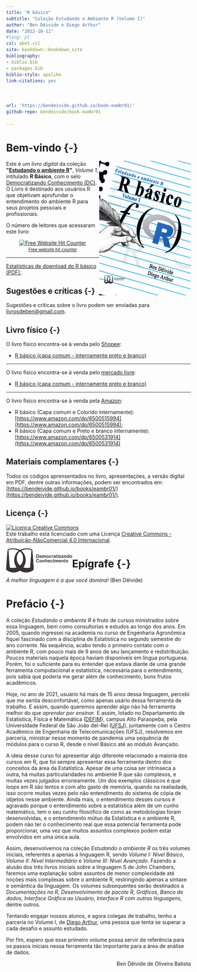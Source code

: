 ```yaml
--- 
title: "R básico"
subtitle: "Coleção Estudando o Ambiente R (Volume I)"
author: "Ben Dêivide e Diego Arthur"
date: "2022-10-11"
#lang: pt
csl: abnt.csl
site: bookdown::bookdown_site
bibliography:
- biblio.bib
- packages.bib
biblio-style: apalike
link-citations: yes



url: 'https://bendeivide.github.io/book-eambr01/'
github-repo: bendeivide/book-eambr01

---
```

# Bem-vindo {-}

<a href="https://shopee.com.br/product/880978340/20053618529/"><img src="capa.png" align="right" width="250" height="366" class="cover" alt="Compre pela internet" /></a> Este é um *livro digital* da coleção __"[Estudando o ambiente R](https://bendeivide.github.io/#books)"__, *Volume 1*, intitulado **R Básico**, com o selo [Democratizando Conhecimento (DC)](https://bendeivide.github.io/dc/). O Livro é destinado aos usuários R que objetivam aprofundar o entendimento do ambiente R para seus projetos pessoais e profissionais.

O número de leitores  que acessaram este livro:
</br>
<div align='center'><a href='https://www.free-website-hit-counter.com'><img src='https://hitwebcounter.com/counter/counter.php?page=7819661&style=0024&nbdigits=9&type=page&initCount=0' border='0' alt='Free Website Hit Counter'></a><br / ><small><a href='https://www.free-website-hit-counter.com' title="Free Website Hit Counter">Free website hit counter</a></small></div>

---

<a href='http://dstats.net/show/https://github.com/bendeivide/book-eambr01/raw/main/docs/book-eambr01.pdf'>Estatísticas de download do R básico (PDF): </a>
<script type='text/javascript' src='http://dstats.net/dstatsjs.php?file=https://github.com/bendeivide/book-eambr01/raw/main/docs/book-eambr01.pdf'></script>
<script type='text/javascript'>document.write(dsdlcounter(dsCounter));</script>




## Sugestões e críticas {-}

Sugestões e críticas sobre o livro podem ser enviadas para [livrosdeben@gmail.com](mailto:livrosdeben@gmail.com).

## Livro físico {-}

O livro físico encontra-se à venda pelo [Shopee](https://shopee.com.br/product/880978340/20053618529/):

- [R básico (capa comum - internamente preto e branco)](https://shopee.com.br/product/880978340/20053618529/)

---

O livro físico encontra-se à venda pelo [mercado livre](https://produto.mercadolivre.com.br/MLB-2838245818-livro-r-basico-capa-simples-colorido-e-impresso-interna-em-preto-e-branco-_JMben):

- [R básico (capa comum - internamente preto e branco)](https://produto.mercadolivre.com.br/MLB-2838245818-livro-r-basico-capa-simples-colorido-e-impresso-interna-em-preto-e-branco-_JM)

---

O livro físico encontra-se à venda pela [Amazon](https://www.amazon.com/dp/6500515994): 

- R básico (Capa comum e Colorido internamente):  [https://www.amazon.com/dp/6500515994](https://www.amazon.com/dp/6500515994);
- R básico (Capa comum e Preto e branco internamente): [https://www.amazon.com/dp/6500531914](https://www.amazon.com/dp/6500531914)

## Materiais complamentares {-}

Todos os códigos aprensentados no livro, apresentações, a versão digital em PDF, dentre outras informações, podem ser encontrados em: [https://bendeivide.github.io/books/eambr01/](https://bendeivide.github.io/books/eambr01/).

## Licença {-}

<a rel="license" href="http://creativecommons.org/licenses/by-nc/4.0/"><img alt="Licença Creative Commons" style="border-width:0" src="https://i.creativecommons.org/l/by-nc/4.0/88x31.png" /></a><br />Este trabalho está licenciado com uma Licença <a rel="license" href="http://creativecommons.org/licenses/by-nc/4.0/">Creative Commons - Atribuição-NãoComercial 4.0 Internacional</a>.

<a href="https://bendeivide.github.io/dc/"><img src="Logo-DC-preto2.png" align="left" width="180" /></a>

# Epígrafe {-}

*A melhor linguagem é a que você domina!* (Ben Dêivide)

# Prefácio {-}

A coleção *Estudando o ambiente R* é fruto de cursos ministrados sobre essa linguagem, bem como consultorias e estudos ao longo dos anos. Em 2005, quando ingressei na academia no curso de Engenharia Agronômica fiquei fascinado com a disciplina de Estatística no segundo semestre do ano corrente. Na sequência, acabo tendo o primeiro contato com o ambiente R, com pouco mais de 9 anos de seu lançamento e redistribuição. Poucos materiais naquela época haviam disponíveis em língua portuguesa. Porém, foi o suficiente para eu entender que estava diante de uma grande ferramenta computacional e estatística, necessária para o entendimento, pois sabia que poderia me gerar além de conhecimento, bons frutos acadêmicos.

Hoje, no ano de 2021, usuário há mais de 15 anos dessa linguagem, percebi que me sentia desconfortável, como apenas usário dessa ferramenta de trabalho. E assim, quando queremos aprender algo não há ferramenta melhor do que *aprender por ensinar*. E assim, lotado no Departamento de Estatística, Física e Matemática ([DEFIM](http://defim.ufsj.edu.br/)), campus Alto Paraopeba, pela Universidade Federal de São João del-Rei ([UFSJ](https://www.ufsj.edu.br/)), juntamente com o Centro Acadêmico de Engenharia de Telecomunicações (UFSJ), resolvemos em parceria, ministrar nesse momento de pandemia uma sequência de módulos para o curso R, desde o nível Básico até ao módulo Avançado. 

A ideia desse curso foi apresentar algo diferente relacionado a maioria dos cursos em R, que foi sempre apresentar essa ferramenta dentro dos conceitos da área da Estatística. Apesar de uma coisa ser intrínseca a outra, há muitas particularidades no ambiente R que são complexos, e muitas vezes julgados erroneamente. Um dos exemplos clássicos é que *loops* em R são lentos e com alto gasto de memória, quando na realiadade, isso ocorre muitas vezes pelo não entendimento do sistema de cópia de objetos nesse ambiente. Ainda mais, o entendimento desses cursos é agravado porque o entendimento sobre a estatística além de um cunho matemático, tem o seu cunho filosófico de como as metodologias foram desenvolvidas, e o entendimento mútuo da Estatística e o ambiente R, podem não ter o conhecimento real que essa potencial ferramenta pode proporcionar, uma vez que muitos assuntos complexos podem estar envolvidos em uma única aula. 

Assim, desenvolvemos na coleção *Estudando o ambiente R* os três volumes iniciais, referentes a apenas a linguagem R, sendo *Volume I: Nível Básico*, *Volume II: Nível Intermediário* e *Volume III: Nível Avançado*. Fazendo a alusão dos três livros iniciais sobre a linguagem S de John Chambers, faremos uma explanação sobre assuntos de menor complexidade até noções mais complexas sobre o ambiente R, restringindo apenas a sintaxe e semântica da linguagem. Os volumes subsequentes serão destinados a *Documentações no R*, *Desenvolvimento de pacote R*, *Gráficos*, *Banco de dados*, *Interface Gráfica ao Usuário*, *Interface R com outras linguagens*, dentre outros.

Tentando engajar nossos alunos, e agora colegas de trabalho, tenho a parceria no Volume I, de [Diego Arthur](https://digoarthur.github.io/), uma pessoa que tenta se superar a cada desafio e assunto estudado.

Por fim, espero que esse primeiro volume possa servir de referência para os passos iniciais nessa ferramenta tão importante para a área de análise de dados.

<div align="right" >
Ben Dêivide de Oliveira Batista
</div>
